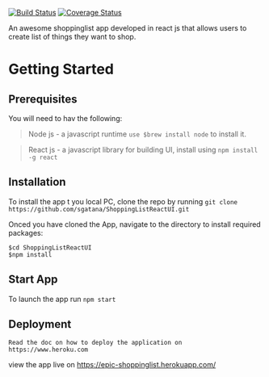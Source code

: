 [![Build Status](https://travis-ci.org/sgatana/ShoppingListReactUI.svg?branch=develop)](https://travis-ci.org/sgatana/ShoppingListReactUI)
[![Coverage Status](https://coveralls.io/repos/github/sgatana/ShoppingListReactUI/badge.svg?branch=develop)](https://coveralls.io/github/sgatana/ShoppingListReactUI?branch=develop)

An awesome shoppinglist app developed in react js that allows users to create list of things they want to shop. 

# Getting Started
## Prerequisites
You will need to hav the following:
> Node js - a javascript runtime  `use $brew install node` to install it.

> React js - a javascript library for building UI, install using `npm install -g react`

## Installation
To install the app t you local PC, clone the repo by running
```git clone https://github.com/sgatana/ShoppingListReactUI.git```

Onced you have cloned the App, navigate to the directory to install required packages:

```
$cd ShoppingListReactUI
$npm install
```
## Start App
To launch the app run `npm start`

## Deployment
```
Read the doc on how to deploy the application on https://www.heroku.com
```
view the app live on https://epic-shoppinglist.herokuapp.com/